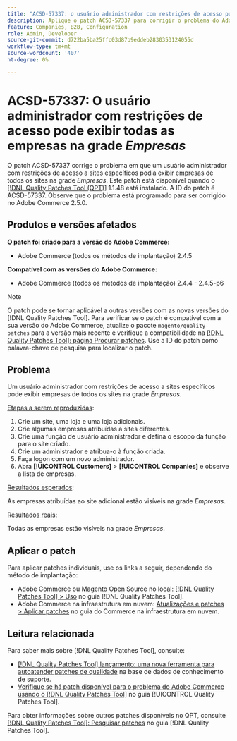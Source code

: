 ```yaml
---
title: "ACSD-57337: o usuário administrador com restrições de acesso pode visualizar todas as empresas na grade *Empresas*"
description: Aplique o patch ACSD-57337 para corrigir o problema do Adobe Commerce em que um usuário administrador com restrições de acesso a sites específicos pode visualizar empresas de todos os sites na grade *Empresas*.
feature: Companies, B2B, Configuration
role: Admin, Developer
source-git-commit: d722ba5ba25ffc03d87b9eddeb2830353124055d
workflow-type: tm+mt
source-wordcount: '407'
ht-degree: 0%

---
```


# ACSD-57337: O usuário administrador com restrições de acesso pode exibir todas as empresas na grade *Empresas*

O patch ACSD-57337 corrige o problema em que um usuário administrador com restrições de acesso a sites específicos podia exibir empresas de todos os sites na grade *Empresas*. Este patch está disponível quando o [[!DNL Quality Patches Tool (QPT)]](https://experienceleague.adobe.com/en/docs/commerce-knowledge-base/kb/announcements/commerce-announcements/magento-quality-patches-released-new-tool-to-self-serve-quality-patches) 1.1.48 está instalado. A ID do patch é ACSD-57337. Observe que o problema está programado para ser corrigido no Adobe Commerce 2.5.0.

## Produtos e versões afetados

**O patch foi criado para a versão do Adobe Commerce:**

* Adobe Commerce (todos os métodos de implantação) 2.4.5

**Compatível com as versões do Adobe Commerce:**

* Adobe Commerce (todos os métodos de implantação) 2.4.4 - 2.4.5-p6

>[!NOTE]
>
>O patch pode se tornar aplicável a outras versões com as novas versões do [!DNL Quality Patches Tool]. Para verificar se o patch é compatível com a sua versão do Adobe Commerce, atualize o pacote `magento/quality-patches` para a versão mais recente e verifique a compatibilidade na [[!DNL Quality Patches Tool]: página Procurar patches](https://experienceleague.adobe.com/tools/commerce-quality-patches/index.html). Use a ID do patch como palavra-chave de pesquisa para localizar o patch.

## Problema

Um usuário administrador com restrições de acesso a sites específicos pode exibir empresas de todos os sites na grade *Empresas*.

<u>Etapas a serem reproduzidas</u>:

1. Crie um site, uma loja e uma loja adicionais.
1. Crie algumas empresas atribuídas a sites diferentes.
1. Crie uma função de usuário administrador e defina o escopo da função para o site criado.
1. Crie um administrador e atribua-o à função criada.
1. Faça logon com um novo administrador.
1. Abra **[!UICONTROL Customers]** > **[!UICONTROL Companies]** e observe a lista de empresas.

<u>Resultados esperados</u>:

As empresas atribuídas ao site adicional estão visíveis na grade *Empresas*.

<u>Resultados reais</u>:

Todas as empresas estão visíveis na grade *Empresas*.

## Aplicar o patch

Para aplicar patches individuais, use os links a seguir, dependendo do método de implantação:

* Adobe Commerce ou Magento Open Source no local: [[!DNL Quality Patches Tool] > Uso](https://experienceleague.adobe.com/docs/commerce-operations/tools/quality-patches-tool/usage.html) no guia [!DNL Quality Patches Tool].
* Adobe Commerce na infraestrutura em nuvem: [Atualizações e patches > Aplicar patches](https://experienceleague.adobe.com/docs/commerce-cloud-service/user-guide/develop/upgrade/apply-patches.html) no guia do Commerce na infraestrutura em nuvem.

## Leitura relacionada

Para saber mais sobre [!DNL Quality Patches Tool], consulte:

* [[!DNL Quality Patches Tool] lançamento: uma nova ferramenta para autoatender patches de qualidade](https://experienceleague.adobe.com/en/docs/commerce-knowledge-base/kb/announcements/commerce-announcements/magento-quality-patches-released-new-tool-to-self-serve-quality-patches) na base de dados de conhecimento de suporte.
* [Verifique se há patch disponível para o problema do Adobe Commerce usando o  [!DNL Quality Patches Tool]](/help/tools/quality-patches-tool/patches-available-in-qpt/check-patch-for-magento-issue-with-magento-quality-patches.md) no guia [!UICONTROL Quality Patches Tool].


Para obter informações sobre outros patches disponíveis no QPT, consulte [[!DNL Quality Patches Tool]: Pesquisar patches](https://experienceleague.adobe.com/tools/commerce-quality-patches/index.html) no guia [!DNL Quality Patches Tool].
